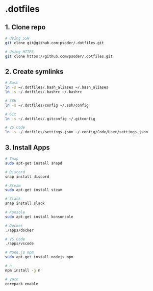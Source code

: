 # .dotfiles

## 1. Clone repo

```bash
# Using SSH
git clone git@github.com:psoder/.dotfiles.git
```

```bash
# Using HTTPS
git clone https://github.com/psoder/.dotfiles.git
```

## 2. Create symlinks

```bash
# Bash
ln -s ~/.dotfiles/.bash_aliases ~/.bash_aliases
ln -s ~/.dotfiles/.bashrc ~/.bashrc

# SSH
ln -s ~/.dotfiles/config ~/.ssh/config

# Git
ln -s ~/.dotfiles/.gitconfig ~/.gitconfig

# VS Code
ln -s ~/.dotfiles/settings.json ~/.config/Code/User/settings.json
```

## 3. Install Apps

```bash
# Snap
sudo apt-get install snapd

# Discord
snap install discord

# Steam
sudo apt-get install steam

# Slack
snap install slack

# Konsole
sudo apt-get install konsonsole

# Docker
./apps/docker

# VS Code
./apps/vscode

# Node.js npm 
sudo apt-get install nodejs npm

# n
npm install -g n

# yarn
corepack enable


```
